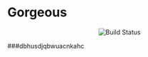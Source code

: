 # Gorgeous
<p align="center">
<img src="https://travis-ci.com/HaoFrank/Gorgeous.svg?token=nBdu2vHosK7cJjWJqyzn&branch=develop" alt="Build Status">
</p>
###dbhusdjqbwuacnkahc
